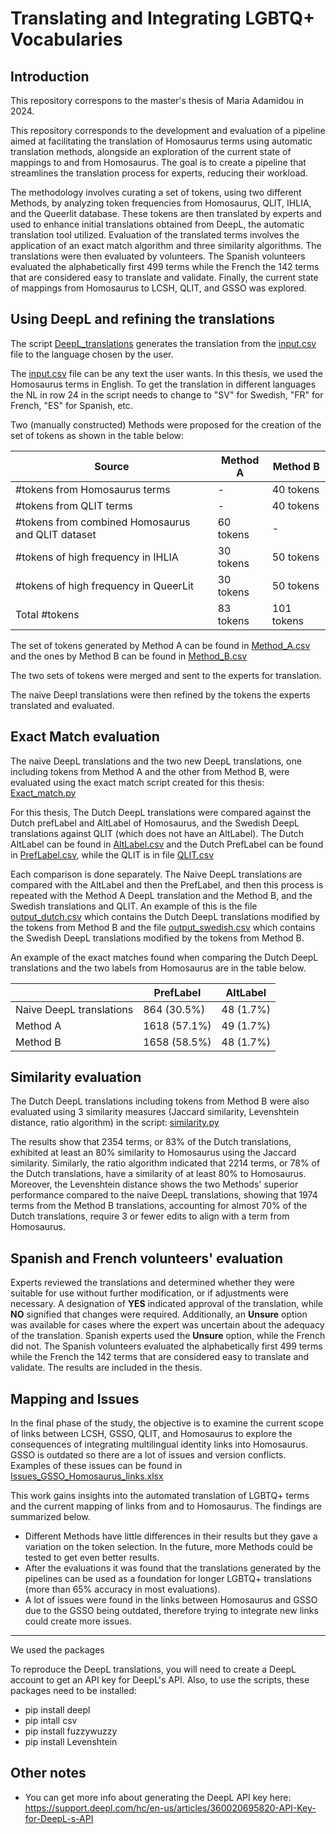# Translating and Integrating LGBTQ+ Vocabularies

## Introduction
This repository correspons to the master's thesis of Maria Adamidou in 2024.

This repository corresponds to the development and evaluation of a pipeline aimed at facilitating the translation of Homosaurus terms using automatic translation methods, alongside an exploration of the current state of mappings to and from Homosaurus. The goal is to create a pipeline that streamlines the translation process for experts, reducing their workload.

The methodology involves curating a set of tokens, using two different Methods, by analyzing token frequencies from Homosaurus, QLIT, IHLIA, and the Queerlit database. These tokens are then translated by experts and used to enhance initial translations obtained from DeepL, the automatic translation tool utilized. Evaluation of the translated terms involves the application of an exact match algorithm and three similarity algorithms. The translations were then evaluated by volunteers. The Spanish volunteers evaluated the alphabetically first 499 terms while the French the 142 terms that are considered easy to translate and validate. Finally, the current state of mappings from Homosaurus to LCSH, QLIT, and GSSO was explored.

## Using DeepL and refining the translations

The script [DeepL_translations](DeepL_translations.py) generates the translation from the [input.csv](input.csv) file to the language chosen by the user.

The [input.csv](input.csv) file can be any text the user wants. In this thesis, we used the Homosaurus terms in English. To get the translation in different languages the NL in row 24 in the script needs to change to "SV" for Swedish, "FR" for French, "ES" for Spanish, etc.

Two (manually constructed) Methods were proposed for the creation of the set of tokens as shown in the table below:

|    Source   |   Method A  | Method B |
|-----------|-----------|-----|
| #tokens from Homosaurus terms      | - |  40 tokens |
| #tokens from QLIT terms      | - |  40 tokens | 
| #tokens from combined Homosaurus and QLIT dataset      | 60 tokens |  -| 
| #tokens of high frequency in IHLIA      | 30 tokens |  50 tokens |
| #tokens of high frequency in QueerLit      | 30 tokens |  50 tokens | 
| Total #tokens     | 83 tokens |  101 tokens |

The set of tokens generated by Method A can be found in [Method_A.csv](Method_A.csv) and the ones by Method B can be found in [Method_B.csv](Method_B.csv)

The two sets of tokens were merged and sent to the experts for translation.

The naive Deepl translations were then refined by the tokens the experts translated and evaluated.

## Exact Match evaluation

The naive DeepL translations and the two new DeepL translations, one including tokens from Method A and the other from Method B, were evaluated using the exact match script created for this thesis: [Exact_match.py](Exact_match.py)

For this thesis, The Dutch DeepL translations were compared against the Dutch prefLabel and AltLabel of Homosaurus, and the Swedish DeepL translations against QLIT (which does not have an AltLabel). The Dutch AltLabel can be found in [AltLabel.csv](AltLabel.csv) and the Dutch PrefLabel can be found in [PrefLabel.csv](PrefLabel.csv), while the QLIT is in file [QLIT.csv](QLIT.csv) 

Each comparison is done separately. The Naive DeepL translations are compared with the AltLabel and then the PrefLabel, and then this process is repeated with the Method A DeepL translation and the Method B, and the Swedish translations and QLIT. An example of this is the file [output_dutch.csv](output_dutch.csv) which contains the Dutch DeepL translations modified by the tokens from Method B and the file [output_swedish.csv](output_swedish.csv) which contains the Swedish DeepL translations modified by the tokens from Method B.

An example of the exact matches found when comparing the Dutch DeepL translations and the two labels from Homosaurus are in the table below.

|      |   PrefLabel  | AltLabel |
|-----------|-----------|-----|
| Naive DeepL translations     | 864 (30.5\%) |  48 (1.7\%) |
| Method A      | 1618 (57.1\%) |  49 (1.7\%) | 
| Method B      | 1658 (58.5\%) |  48 (1.7\%) | 

## Similarity evaluation

The Dutch DeepL translations including tokens from Method B were also evaluated using 3 similarity measures (Jaccard similarity, Levenshtein distance, ratio algorithm) in the script: [similarity.py](similarity.py)

The results show that 2354 terms, or 83% of the Dutch translations, exhibited at least an 80% similarity to Homosaurus using the Jaccard similarity. Similarly, the ratio algorithm indicated that 2214 terms, or 78% of the Dutch translations, have a similarity of at least 80\% to Homosaurus. Moreover, the Levenshtein distance shows the two Methods' superior performance compared to the naive DeepL translations, showing that 1974 terms from the Method B translations, accounting for almost 70\% of the Dutch translations, require 3 or fewer edits to align with a term from Homosaurus.

## Spanish and French volunteers' evaluation

Experts reviewed the translations and determined whether they were suitable for use without further modification, or if adjustments were necessary. A designation of **YES** indicated approval of the translation, while **NO** signified that changes were required. Additionally, an **Unsure** option was available for cases where the expert was uncertain about the adequacy of the translation. Spanish experts used the **Unsure** option, while the French did not. The Spanish volunteers evaluated the alphabetically first 499 terms while the French the 142 terms that are considered easy to translate and validate. The results are included in the thesis.

## Mapping and Issues

In the final phase of the study, the objective is to examine the current scope of links between LCSH, GSSO, QLIT, and Homosaurus to explore the consequences of integrating multilingual identity links into Homosaurus. GSSO is outdated so there are a lot of issues and version conflicts. Examples of these issues can be found in [Issues_GSSO_Homosaurus_links.xlsx](Issues_GSSO_Homosaurus_links.xlsx)

This work gains insights into the automated translation of LGBTQ+ terms and the current mapping of links from and to Homosaurus. The findings are summarized below.

- Different Methods have little differences in their results but they gave a variation on the token selection. In the future, more Methods could be tested to get even better results.
- After the evaluations it was found that the translations generated by the pipelines can be used as a foundation for longer LGBTQ+ translations (more than 65% accuracy in most evaluations).
- A lot of issues were found in the links between Homosaurus and GSSO due to the GSSO being outdated, therefore trying to integrate new links could create more issues.

-----

We used the packages

To reproduce the DeepL translations, you will need to create a DeepL account to get an API key for DeepL's API. Also, to use the scripts, these packages need to be installed:

- pip install deepl
- pip intall csv
- pip install fuzzywuzzy
- pip install Levenshtein

## Other notes

- You can get more info about generating the DeepL API key here:
https://support.deepl.com/hc/en-us/articles/360020695820-API-Key-for-DeepL-s-API
